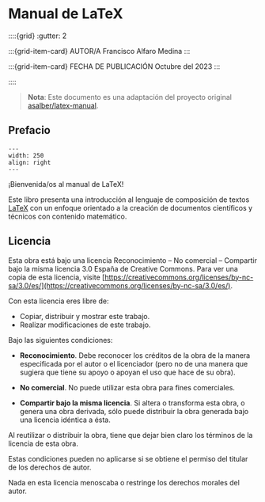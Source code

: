# Manual de LaTeX

::::{grid}
:gutter: 2

:::{grid-item-card} AUTOR/A
Francisco Alfaro Medina
:::

:::{grid-item-card} FECHA DE PUBLICACIÓN
Octubre del 2023
:::

::::

> **Nota**: Este documento es una adaptación del proyecto original [asalber/latex-manual](https://github.com/asalber/latex-manual).

## Prefacio


```{figure} img/logos/sticker.png
---
width: 250
align: right
---
```

¡Bienvenida/os al manual de LaTeX!

Este libro presenta una introducción al lenguaje de
composición de textos [LaTeX](https://www.latex-project.org/)
con un enfoque orientado a la creación de documentos científicos 
y técnicos con contenido matemático. 


## Licencia

Esta obra está bajo una licencia Reconocimiento – No comercial – Compartir bajo la misma licencia 3.0 España de Creative Commons. Para ver una copia de esta licencia, visite [https://creativecommons.org/licenses/by-nc-sa/3.0/es/](https://creativecommons.org/licenses/by-nc-sa/3.0/es/).

Con esta licencia eres libre de:

- Copiar, distribuir y mostrar este trabajo.
- Realizar modificaciones de este trabajo.

Bajo las siguientes condiciones:

- **Reconocimiento**. Debe reconocer los créditos de la obra de la manera especificada por el autor o el licenciador (pero no de una manera que sugiera que tiene su apoyo o apoyan el uso que hace de su obra).

- **No comercial**. No puede utilizar esta obra para fines comerciales.

- **Compartir bajo la misma licencia**. Si altera o transforma esta obra, o genera una obra derivada, sólo puede distribuir la obra generada bajo una licencia idéntica a ésta.

Al reutilizar o distribuir la obra, tiene que dejar bien claro los términos de la licencia de esta obra.

Estas condiciones pueden no aplicarse si se obtiene el permiso del titular de los derechos de autor.

Nada en esta licencia menoscaba o restringe los derechos morales del autor.
